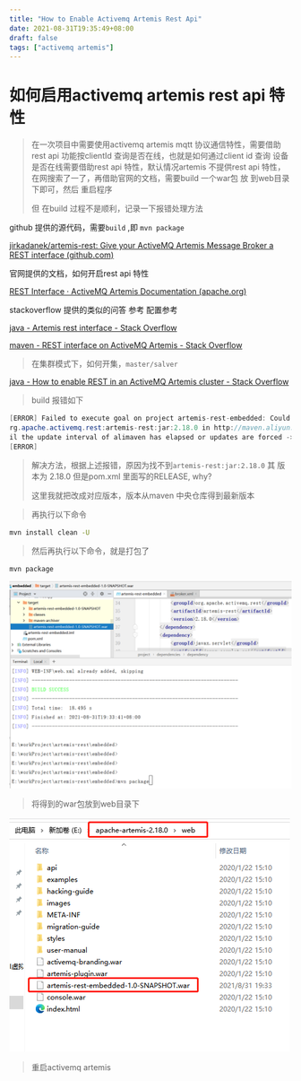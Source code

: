 ```yaml
---
title: "How to Enable Activemq Artemis Rest Api"
date: 2021-08-31T19:35:49+08:00
draft: false
tags: ["activemq artemis"]
---
```


# 如何启用activemq artemis rest api 特性

> 在一次项目中需要使用activemq artemis mqtt 协议通信特性，需要借助rest api 功能按clientId 查询是否在线，也就是如何通过client id 查询 设备是否在线需要借助rest api 特性，默认情况artemis 不提供rest api 特性，在网搜索了一了，再借助官网的文档，需要build 一个war包 放 到web目录下即可，然后 重启程序
>
> 但 在build 过程不是顺利，记录一下报错处理方法 



github 提供的源代码，需要`build` ,即 `mvn package`  

[jirkadanek/artemis-rest: Give your ActiveMQ Artemis Message Broker a REST interface (github.com)](https://github.com/jirkadanek/artemis-rest)

官网提供的文档，如何开启rest api 特性

[REST Interface · ActiveMQ Artemis Documentation (apache.org)](https://activemq.apache.org/components/artemis/documentation/latest/rest.html)

stackoverflow  提供的类似的问答 参考  配置参考

[java - Artemis rest interface - Stack Overflow](https://stackoverflow.com/questions/59319707/artemis-rest-interface)

[maven - REST interface on ActiveMQ Artemis - Stack Overflow](https://stackoverflow.com/questions/63668418/rest-interface-on-activemq-artemis)

> 在集群模式下，如何开集，`master/salver`

[java - How to enable REST in an ActiveMQ Artemis cluster - Stack Overflow](https://stackoverflow.com/questions/59847221/how-to-enable-rest-in-an-activemq-artemis-cluster)

> build 报错如下



```java
[ERROR] Failed to execute goal on project artemis-rest-embedded: Could not resolve dependencies for project com.github.jdanekrh:artemis-rest-embedded:war:1.0-SNAPSHOT: Failure to find o
rg.apache.activemq.rest:artemis-rest:jar:2.18.0 in http://maven.aliyun.com/nexus/content/repositories/central/ was cached in the local repository, resolution will not be reattempted unt
il the update interval of alimaven has elapsed or updates are forced -> [Help 1]
[ERROR]
```

> 解决方法，根据上述报错，原因为找不到`artemis-rest:jar:2.18.0`  其 版本为 2.18.0 但是pom.xml 里面写的RELEASE, why?  
>
> 这里我就把改成对应版本，版本从maven 中央仓库得到最新版本

> 再执行以下命令

```bash
mvn install clean -U
```

> 然后再执行以下命令，就是打包了

```bash
mvn package
```



![image-20210831195034813](image-20210831195034813.png)

>  将得到的war包放到web目录下

![image-20210831195002577](image-20210831195002577.png)

> 重启activemq artemis 

